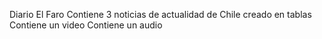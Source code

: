 Diario El Faro
Contiene 3 noticias de actualidad de Chile creado en tablas
Contiene un video 
Contiene un audio
